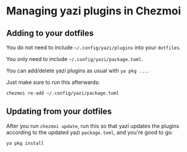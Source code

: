 # Managing yazi plugins in Chezmoi

## Adding to your dotfiles

You do not need to include `~/.config/yazi/plugins` into your `dotfiles`.

You only need to include `~/.config/yazi/package.toml`.

You can add/delete yazi plugins as usual with `ya pkg ...`.

Just make sure to run this afterwards:

```
chezmoi re-add ~/.config/yazi/package.toml
```

## Updating from your dotfiles

After you run `chezmoi update`, run this so that yazi updates the plugins according to the updated yazi `package.toml`, and you're good to go:

```
ya pkg install
```
